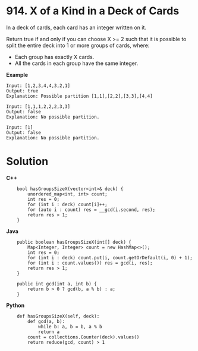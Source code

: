# 914. X of a Kind in a Deck of Cards
In a deck of cards, each card has an integer written on it.

Return true if and only if you can choose X >= 2 such that it is possible to split the entire deck into 1 or more groups of cards, where:

- Each group has exactly X cards.
- All the cards in each group have the same integer.

**Example**
```
Input: [1,2,3,4,4,3,2,1]
Output: true
Explanation: Possible partition [1,1],[2,2],[3,3],[4,4]

Input: [1,1,1,2,2,2,3,3]
Output: false
Explanation: No possible partition.

Input: [1]
Output: false
Explanation: No possible partition.
```

# Solution
**C++**
```
    bool hasGroupsSizeX(vector<int>& deck) {
        unordered_map<int, int> count;
        int res = 0;
        for (int i : deck) count[i]++;
        for (auto i : count) res = __gcd(i.second, res);
        return res > 1;
    }
```

**Java**
```
    public boolean hasGroupsSizeX(int[] deck) {
        Map<Integer, Integer> count = new HashMap<>();
        int res = 0;
        for (int i : deck) count.put(i, count.getOrDefault(i, 0) + 1);
        for (int i : count.values()) res = gcd(i, res);
        return res > 1;
    }

    public int gcd(int a, int b) {
        return b > 0 ? gcd(b, a % b) : a;
    }
```

**Python**
```
    def hasGroupsSizeX(self, deck):
        def gcd(a, b):
            while b: a, b = b, a % b
            return a
        count = collections.Counter(deck).values()
        return reduce(gcd, count) > 1
```







